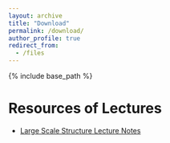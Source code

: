 ```yaml
---
layout: archive
title: "Download"
permalink: /download/
author_profile: true
redirect_from:
  - /files
---
```


{% include base_path %}

Resources of Lectures
=====
* [Large Scale Structure Lecture Notes]()
